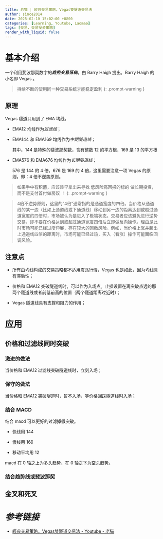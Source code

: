 ```yaml
---
title: 老猫 | 經典交易策略，Vegas雙隧道交易法
author: since2014
date: 2025-02-10 15:02:00 +0800
categories: [Learning, Youtube, Laomao]
tags: [交易，交易投资策略]
render_with_liquid: false
---
```


# 基本介绍

一个利用斐波那契数字的***趋势交易系统***。由 Barry Haigh 提出，Barry Haigh 的小名即 Vegas 。

> 持续不断的使用同一种交易系统才能稳定盈利
{: .prompt-warning }

## 原理

Vegas 隧道只用到了 EMA 均线。

+ EMA12 均线作为*过滤线*；

   
+ EMA144 和 EMA169 均线作为*中期隧道线*；

   其中，144 是特殊的斐波那契数，含有整数 12 的平方根，169 是 13 的平方根

+ EMA576 和 EMA676 均线作为*长期隧道线*；

   576 是 144 的 4 倍，676 是 169 的 4 倍，这里需要注意一项 Vegas 的原则，即：4 倍不逆势原则。

> 如果手中有积蓄，应该趁早拿出来寻找 低风险高回报的标的 做长期投资，而不是支付首付做房奴 ！
{: .prompt-warning }

> 4倍不逆势原则，这里的"4倍"通常指的是通道宽度的四倍。当价格从通道线的某一边（比如上通道线或下通道线）移动到另一边的距离达到或超过通道宽度的四倍时，市场被认为是进入了极端状态。交易者应该避免进行逆势交易，即不要在价格达到或超过通道宽度四倍后立即做反向操作。理由是此时市场可能已经过度伸展，存在较大的回撤风险。例如，当价格上涨并超出上通道线四倍的距离时，市场可能已经过热，买入（看涨）操作可能面临回调风险。

## 注意点

+ 所有由均线构成的交易策略都不适用震荡行情，Vegas 也是如此，因为均线具有滞后性；

+ 价格和 EMA12 突破隧道线时，可以作为入场点。止损设置在离突破点远的那两个隧道线或者前低前高的位置（两个隧道距离过近时）；

+ Vegas 隧道线具有支撑和阻力的作用；

# 应用

## 价格和过滤线同时突破

### 激进的做法

当价格和 EMA12 过滤线突破隧道线时，立刻入场；

### 保守的做法

当价格和 EMA12 突破隧道时，暂不入场，等价格回踩隧道线时入场；

### 结合 MACD 

结合 macd 可以更好的过滤掉假突破。

+ 快线用 144

+ 慢线用 169

+ 移动平均用 12

macd 在 0 轴之上为多头趋势，在 0 轴之下为空头趋势。

### 结合趋势线或斐波那契

## 金叉和死叉

# *参考链接*

+ [經典交易策略，Vegas雙隧道交易法 - Youtube - 老猫](https://youtu.be/rBLPn5pQ2_Q?si=RcmQ2G29g9WWcYcd)